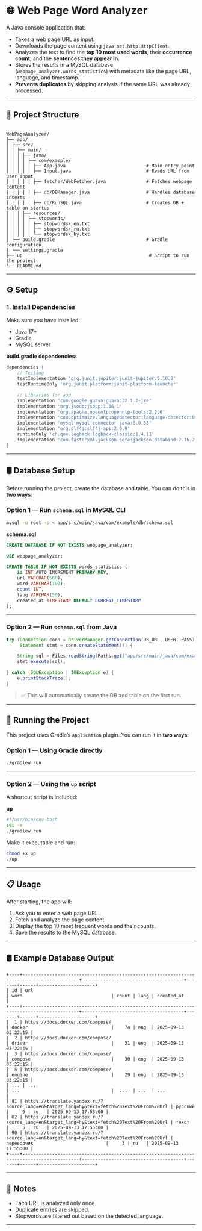 # 🌐 Web Page Word Analyzer

A Java console application that:

* Takes a web page URL as input.
* Downloads the page content using `java.net.http.HttpClient`.
* Analyzes the text to find the **top 10 most used words**, their **occurrence count**, and the **sentences they appear in**.
* Stores the results in a MySQL database (`webpage_analyzer.words_statistics`) with metadata like the page URL, language, and timestamp.
* **Prevents duplicates** by skipping analysis if the same URL was already processed.

---

## 📂 Project Structure

```

WebPageAnalyzer/
├── app/
│ ├── src/
│ │ ├── main/
│ │ │ ├── java/
│ │ │ │ ├── com/example/
│ │ │ │ │ ├── App.java                              # Main entry point
│ │ │ │ │ ├── Input.java                            # Reads URL from user input
│ │ │ │ │ ├── fetcher/WebFetcher.java               # Fetches webpage content
│ │ │ │ │ ├── db/DBManager.java                     # Handles database inserts
│ │ │ │ │ ├── db/RunSQL.java                        # Creates DB + table on startup
│ │ │ ├── resources/
│ │ │ │ ├── stopwords/
│ │ │ │ │ ├── stopwords\_en.txt
│ │ │ │ │ ├── stopwords\_ru.txt
│ │ │ │ │ └── stopwords\_hy.txt
│ ├── build.gradle                                  # Gradle configuration
│ └── settings.gradle
├── up                                               # Script to run the project
└── README.md

````

---

## ⚙️ Setup

### 1. Install Dependencies

Make sure you have installed:

* Java 17+
* Gradle
* MySQL server

**build.gradle dependencies:**

```gradle
dependencies {
    // Testing
    testImplementation 'org.junit.jupiter:junit-jupiter:5.10.0'
    testRuntimeOnly 'org.junit.platform:junit-platform-launcher'

    // Libraries for app
    implementation 'com.google.guava:guava:32.1.2-jre'                  // utilities
    implementation 'org.jsoup:jsoup:1.16.1'                              // HTML parsing
    implementation 'org.apache.opennlp:opennlp-tools:2.2.0'              // NLP
    implementation 'com.optimaize.languagedetector:language-detector:0.6' // language detection
    implementation 'mysql:mysql-connector-java:8.0.33'                   // JDBC
    implementation 'org.slf4j:slf4j-api:2.0.9'                            // logging API
    runtimeOnly 'ch.qos.logback:logback-classic:1.4.11'                   // logging implementation
    implementation 'com.fasterxml.jackson.core:jackson-databind:2.16.2'   // JSON optional
}
````

---

## 🛢️ Database Setup

Before running the project, create the database and table.
You can do this in **two ways**:

### Option 1 — Run `schema.sql` in MySQL CLI

```bash
mysql -u root -p < app/src/main/java/com/example/db/schema.sql
```

**schema.sql**

```sql
CREATE DATABASE IF NOT EXISTS webpage_analyzer;

USE webpage_analyzer;

CREATE TABLE IF NOT EXISTS words_statistics (
    id INT AUTO_INCREMENT PRIMARY KEY,
    url VARCHAR(500),
    word VARCHAR(100),
    count INT,
    lang VARCHAR(50),
    created_at TIMESTAMP DEFAULT CURRENT_TIMESTAMP
);
```

---

### Option 2 — Run `schema.sql` from Java

```java
try (Connection conn = DriverManager.getConnection(DB_URL, USER, PASS);
     Statement stmt = conn.createStatement()) {

    String sql = Files.readString(Paths.get("app/src/main/java/com/example/db/schema.sql"));
    stmt.execute(sql);

} catch (SQLException | IOException e) {
    e.printStackTrace();
}
```

> ✅ This will automatically create the DB and table on the first run.

---

## 🚀 Running the Project

This project uses Gradle’s `application` plugin.
You can run it in **two ways**:

### Option 1 — Using Gradle directly

```bash
./gradlew run
```

---

### Option 2 — Using the `up` script

A shortcut script is included:

**up**

```bash
#!/usr/bin/env bash
set -e
./gradlew run
```

Make it executable and run:

```bash
chmod +x up
./up
```

---

## 📋 Usage

After starting, the app will:

1. Ask you to enter a web page URL.
2. Fetch and analyze the page content.
3. Display the top 10 most frequent words and their counts.
4. Save the results to the MySQL database.

---

## 🛢 Example Database Output

```
+----+-------------------------------------------------------------------------------------------+--------------------------------------+-------+------+---------------------+
| id | url                                                                                       | word                                 | count | lang | created_at          |
+----+-------------------------------------------------------------------------------------------+--------------------------------------+-------+------+---------------------+
|  1 | https://docs.docker.com/compose/                                                          | docker                               |    74 | eng  | 2025-09-13 03:22:15 |
|  2 | https://docs.docker.com/compose/                                                          | driver                               |    31 | eng  | 2025-09-13 03:22:15 |
|  3 | https://docs.docker.com/compose/                                                          | compose                              |    30 | eng  | 2025-09-13 03:22:15 |
|  5 | https://docs.docker.com/compose/                                                          | engine                               |    29 | eng  | 2025-09-13 03:22:15 |
| ... | ...                                                                                      | ...                                  |  ...  | ...  | ...                 |
| 81 | https://translate.yandex.ru/?source_lang=en&target_lang=hy&text=fetch%20Text%20From%20Url | русский                              |     9 | ru   | 2025-09-13 17:55:00 |
| 82 | https://translate.yandex.ru/?source_lang=en&target_lang=hy&text=fetch%20Text%20From%20Url | текст                                |     5 | ru   | 2025-09-13 17:55:00 |
| 90 | https://translate.yandex.ru/?source_lang=en&target_lang=hy&text=fetch%20Text%20From%20Url | переводчик                           |     3 | ru   | 2025-09-13 17:55:00 |
+----+-------------------------------------------------------------------------------------------+--------------------------------------+-------+------+---------------------+
```

---

## 📌 Notes

* Each URL is analyzed only once.
* Duplicate entries are skipped.
* Stopwords are filtered out based on the detected language.

---

```